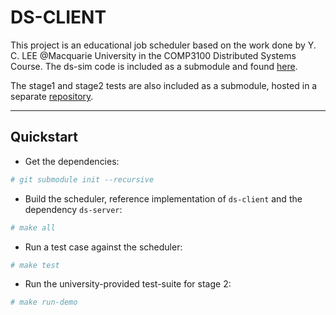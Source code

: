 # DS-CLIENT

This project is an educational job scheduler based on the work done by Y. C.
LEE @Macquarie University in the COMP3100 Distributed Systems Course. 
The ds-sim code is included as a submodule and found
[here](https://github.com/distsys-MQ/ds-sim).

The stage1 and stage2 tests are also included as a submodule, hosted in a
separate [repository](https://github.com/calleum/ds-sim-tests).

---

## Quickstart


- Get the dependencies:
```sh
# git submodule init --recursive
```

- Build the scheduler, reference implementation of `ds-client` and the dependency `ds-server`:
```sh
# make all
```

- Run a test case against the scheduler:
```sh
# make test
```

- Run the university-provided test-suite for stage 2:
```sh
# make run-demo
```

